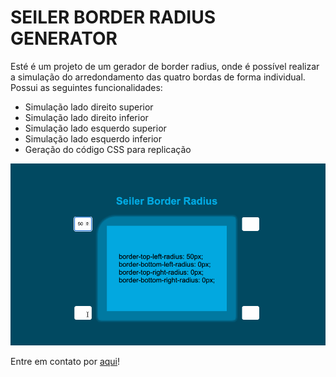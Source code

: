 # SEILER BORDER RADIUS GENERATOR

<p>Esté é um projeto de um gerador de border radius, onde é possível realizar a simulação do arredondamento das quatro bordas de forma individual. <br/>
Possui as seguintes funcionalidades:</p>

<ul>
    <li>Simulação lado direito superior</li>
    <li>Simulação lado direito inferior</li>
    <li>Simulação lado esquerdo superior</li>
    <li>Simulação lado esquerdo inferior</li>
    <li>Geração do código CSS para replicação</li>
</ul>

<img src="github/borderRadiusGenerator.gif" alt="Demonstração Calculadora">

<p>Entre em contato por <a href="https://www.linkedin.com/in/seileremerson/" target="_blank">aqui</a>!</p>
